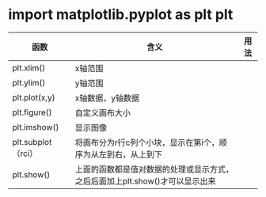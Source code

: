 import matplotlib.pyplot as plt
plt
====
函数|含义|用法
----|----|----
plt.xlim()|x轴范围
plt.ylim()|y轴范围
plt.plot(x,y)|x轴数据，y轴数据
plt.figure() |自定义画布大小
plt.imshow()|显示图像
plt.subplot（rci）|将画布分为r行c列个小块，显示在第i个，顺序为从左到右，从上到下
plt.show()|上面的函数都是值对数据的处理或显示方式，之后后面加上plt.show()才可以显示出来

